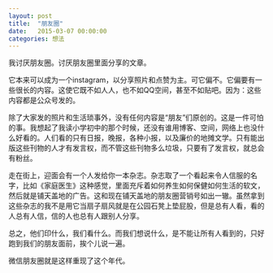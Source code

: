```yaml
---
layout: post
title:  "朋友圈"
date:   2015-03-07 00:00:00
categories: 想法
---
```


我讨厌朋友圈。讨厌朋友圈里面分享的文章。

它本来可以成为一个instagram，以分享照片和点赞为主。可它偏不。它偏要有一些很长的内容。这使它既不如人人，也不如QQ空间，甚至不如贴吧。因为：这些内容都是公众号发的。

除了大家发的照片和生活琐事外，没有任何内容是“朋友”们原创的。这是一件可怕的事。我想起了我读小学初中的那个时候，还没有谁用博客、空间，网络上也没什么好看的。人们看的只有日报，晚报，各种小报，以及廉价的地摊文学。只有能出版这些刊物的人才有发言权，而不管这些刊物多么垃圾，只要有了发言权，就总会有粉丝。

走在街上，迎面会有一个人发给你一本杂志。杂志取了一个看起来令人信服的名字，比如《家庭医生》这种感觉，里面充斥着如何养生如何保健如何生活的软文，然后就是铺天盖地的广告。这和现在铺天盖地的朋友圈营销号如出一辙。虽然拿到这些杂志的我不是用它当扇子扇风就是在公园石凳上垫屁股，但是总有人看，看的人总有人信，信的人也总有人跟别人分享。

总之，他们印什么，我们看什么。而我们想说什么，是不能让所有人看到的，只好跑到我们的朋友面前，挨个儿说一遍。

微信朋友圈就是这样重现了这个年代。
